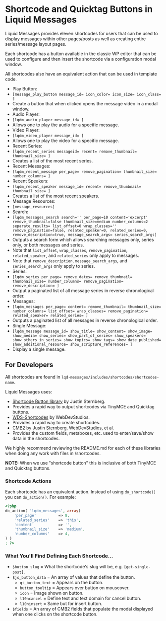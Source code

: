 # Shortcode and Quicktag Buttons in Liquid Messages
Liquid Messages provides eleven shortcodes for users that can be used to display messages within other pages/posts as well as creating entire series/message layout pages.

Each shortcode has a button available in the classic WP editor that can be used to configure and then insert the shortcode via a configuration modal window.

All shortcodes also have an equivalent action that can be used in template code.

- Play Button: 
 - `[message_play_button message_id= icon_color= icon_size= icon_class= ]`
 - Create a button that when clicked opens the message video in a modal window.
- Audio Player: 
 - `[lqdm_audio_player message_id= ]`
 - Allows one to play the audio for a specific message.
- Video Player: 
 - `[lqdm_video_player message_id= ]`
 - Allows one to play the video for a specific message.
- Recent Series: 
 - `[lqdm_recent_series messageid= recent= remove_thumbnail= thumbnail_size= ]`
 - Creates a list of the most recent series.
- Recent Messages: 
 - `[lqdm_recent_message per_page= remove_pagination= thumbnail_size= number_columns= ]`
- Recent Speakers: 
 - `[lqdm_recent_speaker message_id= recent= remove_thumbnail= thumbnail_size= ]`
 - Creates a list of the most recent speakers.
- Message Resources: 
 - `[message_resources]` 
- Search: 
 - `[lqdm_messages_search search='' per_page=10 content='excerpt' remove_thumbnail=false thumbnail_size=medium number_columns=2 separate_results= list_offset=0 wrap_classes='' remove_pagination=false, related_speaker=0, related_series=0, remove_description=true, message_search_args= series_search_args]`
 - Outputs a search form which allows searching messages only, series only, or both messages and series.
 - Note that `list_offset`, `wrap_classes`, `remove_pagination`, `related_speaker`, and `related_series` only apply to messages.
 - Note that `remove_description`, `message_search_args`, and `series_search_args` only apply to series.
- Series: 
 - `[lqdm_series per_page= remove_dates= remove_thumbnail= thumbnail_size= number_columns= remove_pagination= remove_description= ]`
 - Output a paginated list of all message series in reverse chronological order.
- Messages:
 - `[lqdm_messages per_page= content= remove_thumbnail= thumbnail_size= number_columns= list_offset= wrap_classes= remove_pagination= related_speaker= related_series= ]`
 - Outputs a paginated list of all messages in reverse chronological order.
- Single Message: 
 - `[lqdm_message message_id= show_title= show_content= show_image= show_media= show_series= show_part_of_series= show_speakers= show_others_in_series= show_topics= show_tags= show_date_published= show_additional_resource= show_scripture_references= ]`
 - Display a single message.


## For Developers
All shortcodes are found in `lqd-messages/includes/shortcodes/shortcodes-name`.

Liquid Messages uses:
- [Shortcode Button library](https://github.com/jtsternberg/Shortcode_Button) by Justin Sternberg.
 - Provides a rapid way to output shortcodes via TinyMCE and Quicktag buttons. 
- [WDS-Shortcodes](https://github.com/WebDevStudios/WDS-Shortcodes) by WebDevStudios.
 - Provides a rapid way to create shortcodes.
- [CMB2](https://github.com/CMB2/CMB2) by Justin Sternberg, WebDevStudios, et al.
 - Provides the custom fields, metaboxes, etc. used to enter/save/show data in the shortcodes.
  
We highly recommend reviewing the README.md for each of these libraries when doing any work with files in /shortcodes.

**NOTE:** When we use "shortcode button" this is inclusive of both TinyMCE and Quicktag buttons.

### Shortcode Actions
Each shortcode has an equivalent action. Instead of using `do_shortcode()` you can `do_action()`. For example:
```php
<?php 
do_action( 'lqdm_messages', array(
    'per_page'          => 8,
    'related_series'    => 'this',
    'content'           => '',
    'thumbnail_size'    => 'medium',
    'number_columns'    => 4,
) )
; ?>
```
### What You'll Find Defining Each Shortcode...
- `$button_slug` = What the shortcode's slug will be, e.g. `[get-single-post]`.
- `$js_button_data` = An array of values that define the button.
    - `qt_button_text` = Appears on the button.
    - `button_tooltip` = Appears over button on mouseover.
    - `icon` = Image shown on button.
    - `l10ncancel` = Define text and text domain for cancel button.
    - `l10ninsert` = Same but for insert button.
- `$fields` = An array of CMB2 fields that populate the modal displayed when one clicks on the shortcode button.
